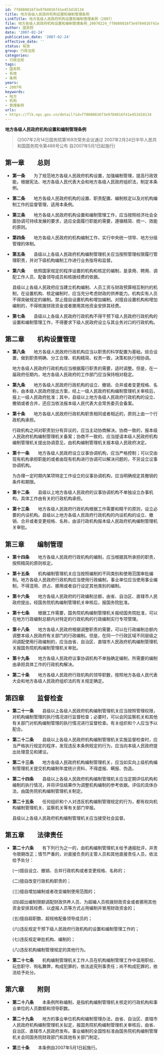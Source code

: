 ```yaml
---
id: ff8080816f3e9784016f41e453d10134
title: 地方各级人民政府机构设置和编制管理条例
LinkTitle: 地方各级人民政府机构设置和编制管理条例（2007）
file: 地方各级人民政府机构设置和编制管理条例_20070224_ff8080816f3e9784016f41e453d10134.docx
author: 国务院
date: '2007-02-24'
publication_date: '2007-02-24'
effective_date: ''
status: 有效
group: 行政法规
categories:
- 行政法规
tags:
- 国务院
- 有效
- 条例
years:
- 2007年
keywords:
- 地方
- 机构
- 管理条例
urls:
- https://flk.npc.gov.cn/detail?id=ff8080816f3e9784016f41e453d10134
---
```


**地方各级人民政府机构设置和编制管理条例**

> (2007年2月14日国务院第169次常务会议通过 2007年2月24日中华人民共和国国务院令第486号公布 自2007年5月1日起施行)

## 第一章　　总则

- **第一条**　　为了规范地方各级人民政府机构设置，加强编制管理，提高行政效能，根据宪法、地方各级人民代表大会和地方各级人民政府组织法，制定本条例。

- **第二条**　　地方各级人民政府机构的设置、职责配置、编制核定以及对机构编制工作的监督管理，适用本条例。

- **第三条**　　地方各级人民政府机构设置和编制管理工作，应当按照经济社会全面协调可持续发展的要求，适应全面履行职能的需要，遵循精简、统一、效能的原则。

- **第四条**　　地方各级人民政府的机构编制工作，实行中央统一领导、地方分级管理的体制。

- **第五条**　　县级以上各级人民政府机构编制管理机关应当按照管理权限履行管理职责，并对下级机构编制工作进行业务指导和监督。

- **第六条**　　依照国家规定的程序设置的机构和核定的编制，是录用、聘用、调配工作人员、配备领导成员和核拨经费的依据。

  县级以上各级人民政府应当建立机构编制、人员工资与财政预算相互制约的机制，在设置机构、核定编制时，应当充分考虑财政的供养能力。机构实有人员不得突破规定的编制。禁止擅自设置机构和增加编制。对擅自设置机构和增加编制的，不得核拨财政资金或者挪用其他资金安排其经费。

- **第七条**　　县级以上各级人民政府行政机构不得干预下级人民政府行政机构的设置和编制管理工作，不得要求下级人民政府设立与其业务对口的行政机构。

## 第二章　　机构设置管理

- **第八条**　　地方各级人民政府行政机构应当以职责的科学配置为基础，综合设置，做到职责明确、分工合理、机构精简、权责一致，决策和执行相协调。

  地方各级人民政府行政机构应当根据履行职责的需要，适时调整。但是，在一届政府任期内，地方各级人民政府的工作部门应当保持相对稳定。

- **第九条**　　地方各级人民政府行政机构的设立、撤销、合并或者变更规格、名称，由本级人民政府提出方案，经上一级人民政府机构编制管理机关审核后，报上一级人民政府批准；其中，县级以上地方各级人民政府行政机构的设立、撤销或者合并，还应当依法报本级人民代表大会常务委员会备案。

- **第十条**　　地方各级人民政府行政机构职责相同或者相近的，原则上由一个行政机构承担。

  行政机构之间对职责划分有异议的，应当主动协商解决。协商一致的，报本级人民政府机构编制管理机关备案；协商不一致的，应当提请本级人民政府机构编制管理机关提出协调意见，由机构编制管理机关报本级人民政府决定。

- **第十一条**　　地方各级人民政府设立议事协调机构，应当严格控制；可以交由现有机构承担职能的或者由现有机构进行协调可以解决问题的，不另设立议事协调机构。

  为办理一定时期内某项特定工作设立的议事协调机构，应当明确规定其撤销的条件和期限。

- **第十二条**　　县级以上地方各级人民政府的议事协调机构不单独设立办事机构，具体工作由有关的行政机构承担。

- **第十三条**　　地方各级人民政府行政机构根据工作需要和精干的原则，设立必要的内设机构。县级以上地方各级人民政府行政机构的内设机构的设立、撤销、合并或者变更规格、名称，由该行政机构报本级人民政府机构编制管理机关审批。

## 第三章　　编制管理

- **第十四条**　　地方各级人民政府行政机构的编制，应当根据其所承担的职责，按照精简的原则核定。

- **第十五条**　　机构编制管理机关应当按照编制的不同类别和使用范围审批编制。地方各级人民政府行政机构应当使用行政编制，事业单位应当使用事业编制，不得混用、挤占、挪用或者自行设定其他类别的编制。

- **第十六条**　　地方各级人民政府的行政编制总额，由省、自治区、直辖市人民政府提出，经国务院机构编制管理机关审核后，报国务院批准。

- **第十七条**　　根据工作需要，国务院机构编制管理机关报经国务院批准，可以在地方行政编制总额内对特定的行政机构的行政编制实行专项管理。

- **第十八条**　　地方各级人民政府根据调整职责的需要，可以在行政编制总额内调整本级人民政府有关部门的行政编制。但是，在同一个行政区域不同层级之间调配使用行政编制的，应当由省、自治区、直辖市人民政府机构编制管理机关报国务院机构编制管理机关审批。

- **第十九条**　　地方各级人民政府议事协调机构不单独确定编制，所需要的编制由承担具体工作的行政机构解决。

- **第二十条**　　地方各级人民政府行政机构的领导职数，按照地方各级人民代表大会和地方各级人民政府组织法的有关规定确定。

## 第四章　　监督检查

- **第二十一条**　　县级以上各级人民政府机构编制管理机关应当按照管理权限，对机构编制管理的执行情况进行监督检查；必要时，可以会同监察机关和其他有关部门对机构编制管理的执行情况进行监督检查。有关组织和个人应当予以配合。

- **第二十二条**　　县级以上各级人民政府机构编制管理机关实施监督检查时，应当严格执行规定的程序，发现违反本条例规定的行为，应当向本级人民政府提出处理意见和建议。

- **第二十三条**　　地方各级人民政府机构编制管理机关，应当如实向上级机构编制管理机关提交机构编制年度统计资料，不得虚报、瞒报、伪造。

- **第二十四条**　　县级以上各级人民政府机构编制管理机关应当定期评估机构和编制的执行情况，并将评估结果作为调整机构编制的参考依据。评估的具体办法，由国务院机构编制管理机关制定。

- **第二十五条**　　任何组织和个人对违反机构编制管理规定的行为，都有权向机构编制管理机关、监察机关等有关部门举报。

  县级以上各级人民政府机构编制管理机关应当接受社会监督。

## 第五章　　法律责任

- **第二十六条**　　有下列行为之一的，由机构编制管理机关给予通报批评，并责令限期改正；情节严重的，对直接负责的主管人员和其他直接责任人员，依法给予处分：

  (一)擅自设立、撤销、合并行政机构或者变更规格、名称的；

  (二)擅自改变行政机构职责的；

  (三)擅自增加编制或者改变编制使用范围的；

  (四)超出编制限额调配财政供养人员、为超编人员核拨财政资金或者挪用其他资金安排其经费、以虚报人员等方式占用编制并冒用财政资金的；

  (五)擅自超职数、超规格配备领导成员的；

  (六)违反规定干预下级人民政府行政机构的设置和编制管理工作的；

  (七)违反规定审批机构、编制的；

  (八)违反机构编制管理规定的其他行为。

- **第二十七条**　　机构编制管理机关工作人员在机构编制管理工作中滥用职权、玩忽职守、徇私舞弊，构成犯罪的，依法追究刑事责任；尚不构成犯罪的，依法给予处分。

## 第六章　　附则

- **第二十八条**　　本条例所称编制，是指机构编制管理机关核定的行政机构和事业单位的人员数额和领导职数。

- **第二十九条**　　地方的事业单位机构和编制管理办法，由省、自治区、直辖市人民政府机构编制管理机关拟定，报国务院机构编制管理机关审核后，由省、自治区、直辖市人民政府发布。事业编制的全国性标准由国务院机构编制管理机关会同国务院财政部门和其他有关部门制定。

- **第三十条**　　本条例自2007年5月1日起施行。
